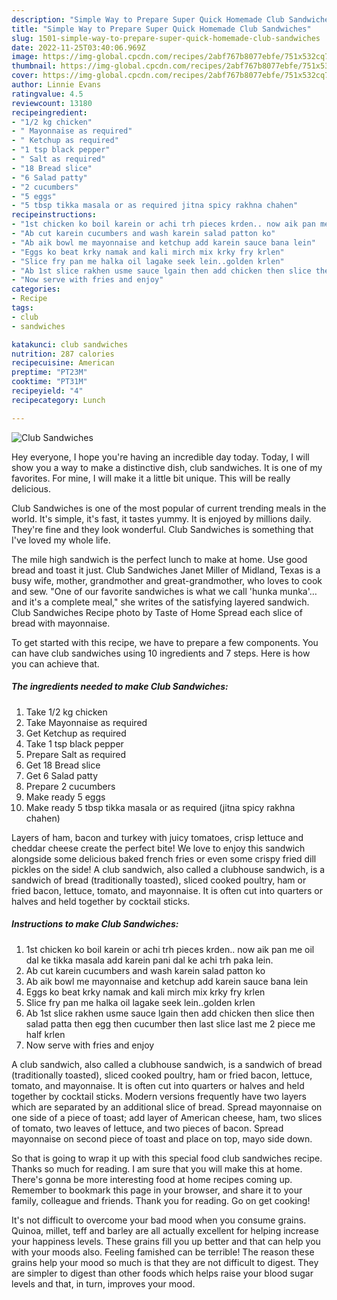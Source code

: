 ```yaml
---
description: "Simple Way to Prepare Super Quick Homemade Club Sandwiches"
title: "Simple Way to Prepare Super Quick Homemade Club Sandwiches"
slug: 1501-simple-way-to-prepare-super-quick-homemade-club-sandwiches
date: 2022-11-25T03:40:06.969Z
image: https://img-global.cpcdn.com/recipes/2abf767b8077ebfe/751x532cq70/club-sandwiches-recipe-main-photo.jpg
thumbnail: https://img-global.cpcdn.com/recipes/2abf767b8077ebfe/751x532cq70/club-sandwiches-recipe-main-photo.jpg
cover: https://img-global.cpcdn.com/recipes/2abf767b8077ebfe/751x532cq70/club-sandwiches-recipe-main-photo.jpg
author: Linnie Evans
ratingvalue: 4.5
reviewcount: 13180
recipeingredient:
- "1/2 kg chicken"
- " Mayonnaise as required"
- " Ketchup as required"
- "1 tsp black pepper"
- " Salt as required"
- "18 Bread slice"
- "6 Salad patty"
- "2 cucumbers"
- "5 eggs"
- "5 tbsp tikka masala or as required jitna spicy rakhna chahen"
recipeinstructions:
- "1st chicken ko boil karein or achi trh pieces krden.. now aik pan me oil dal ke tikka masala add karein pani dal ke achi trh paka lein."
- "Ab cut karein cucumbers and wash karein salad patton ko"
- "Ab aik bowl me mayonnaise and ketchup add karein sauce bana lein"
- "Eggs ko beat krky namak and kali mirch mix krky fry krlen"
- "Slice fry pan me halka oil lagake seek lein..golden krlen"
- "Ab 1st slice rakhen usme sauce lgain then add chicken then slice then salad patta then egg then cucumber then last slice last me 2 piece me half krlen"
- "Now serve with fries and enjoy"
categories:
- Recipe
tags:
- club
- sandwiches

katakunci: club sandwiches 
nutrition: 287 calories
recipecuisine: American
preptime: "PT23M"
cooktime: "PT31M"
recipeyield: "4"
recipecategory: Lunch

---
```



![Club Sandwiches](https://img-global.cpcdn.com/recipes/2abf767b8077ebfe/751x532cq70/club-sandwiches-recipe-main-photo.jpg)

Hey everyone, I hope you're having an incredible day today. Today, I will show you a way to make a distinctive dish, club sandwiches. It is one of my favorites. For mine, I will make it a little bit unique. This will be really delicious.

Club Sandwiches is one of the most popular of current trending meals in the world. It's simple, it's fast, it tastes yummy. It is enjoyed by millions daily. They're fine and they look wonderful. Club Sandwiches is something that I've loved my whole life.

The mile high sandwich is the perfect lunch to make at home. Use good bread and toast it just. Club Sandwiches Janet Miller of Midland, Texas is a busy wife, mother, grandmother and great-grandmother, who loves to cook and sew. &#34;One of our favorite sandwiches is what we call &#39;hunka munka&#39;…and it&#39;s a complete meal,&#34; she writes of the satisfying layered sandwich. Club Sandwiches Recipe photo by Taste of Home Spread each slice of bread with mayonnaise.


To get started with this recipe, we have to prepare a few components. You can have club sandwiches using 10 ingredients and 7 steps. Here is how you can achieve that.

<!--inarticleads1-->

##### The ingredients needed to make Club Sandwiches:

1. Take 1/2 kg chicken
1. Take  Mayonnaise as required
1. Get  Ketchup as required
1. Take 1 tsp black pepper
1. Prepare  Salt as required
1. Get 18 Bread slice
1. Get 6 Salad patty
1. Prepare 2 cucumbers
1. Make ready 5 eggs
1. Make ready 5 tbsp tikka masala or as required (jitna spicy rakhna chahen)


Layers of ham, bacon and turkey with juicy tomatoes, crisp lettuce and cheddar cheese create the perfect bite! We love to enjoy this sandwich alongside some delicious baked french fries or even some crispy fried dill pickles on the side! A club sandwich, also called a clubhouse sandwich, is a sandwich of bread (traditionally toasted), sliced cooked poultry, ham or fried bacon, lettuce, tomato, and mayonnaise. It is often cut into quarters or halves and held together by cocktail sticks. 

<!--inarticleads2-->

##### Instructions to make Club Sandwiches:

1. 1st chicken ko boil karein or achi trh pieces krden.. now aik pan me oil dal ke tikka masala add karein pani dal ke achi trh paka lein.
1. Ab cut karein cucumbers and wash karein salad patton ko
1. Ab aik bowl me mayonnaise and ketchup add karein sauce bana lein
1. Eggs ko beat krky namak and kali mirch mix krky fry krlen
1. Slice fry pan me halka oil lagake seek lein..golden krlen
1. Ab 1st slice rakhen usme sauce lgain then add chicken then slice then salad patta then egg then cucumber then last slice last me 2 piece me half krlen
1. Now serve with fries and enjoy


A club sandwich, also called a clubhouse sandwich, is a sandwich of bread (traditionally toasted), sliced cooked poultry, ham or fried bacon, lettuce, tomato, and mayonnaise. It is often cut into quarters or halves and held together by cocktail sticks. Modern versions frequently have two layers which are separated by an additional slice of bread. Spread mayonnaise on one side of a piece of toast; add layer of American cheese, ham, two slices of tomato, two leaves of lettuce, and two pieces of bacon. Spread mayonnaise on second piece of toast and place on top, mayo side down. 

So that is going to wrap it up with this special food club sandwiches recipe. Thanks so much for reading. I am sure that you will make this at home. There's gonna be more interesting food at home recipes coming up. Remember to bookmark this page in your browser, and share it to your family, colleague and friends. Thank you for reading. Go on get cooking!

It's not difficult to overcome your bad mood when you consume grains. Quinoa, millet, teff and barley are all actually excellent for helping increase your happiness levels. These grains fill you up better and that can help you with your moods also. Feeling famished can be terrible! The reason these grains help your mood so much is that they are not difficult to digest. They are simpler to digest than other foods which helps raise your blood sugar levels and that, in turn, improves your mood.
